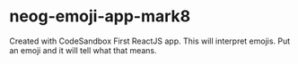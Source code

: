 # neog-emoji-app-mark8
Created with CodeSandbox
First ReactJS app. This will interpret emojis. Put an emoji and it will tell what that means. 
